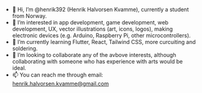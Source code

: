 - 👋 Hi, I’m @henrik392 (Henrik Halvorsen Kvamme), currently a student from Norway.
- 👀 I’m interested in app development, game development, web development, UX, vector illustrations (art, icons, logos), making electronic devices (e.g. Arduino, Raspberry Pi, other microcontrollers).
- 🌱 I’m currently learning Flutter, React, Tailwind CSS, more curcuiting and soldering.
- 💞️ I’m looking to collaborate any of the avbove interests, although collaborating with someone who has experience with arts would be ideal.
- 📫 You can reach me through email: henrik.halvorsen.kvamme@gmail.com

<!---
henrik392/henrik392 is a ✨ special ✨ repository because its `README.md` (this file) appears on your GitHub profile.
You can click the Preview link to take a look at your changes.
--->
